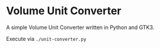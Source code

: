 Volume Unit Converter
=====================

A simple Volume Unit Converter written in Python and GTK3.

Execute via `./unit-converter.py`
